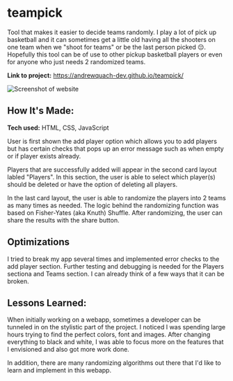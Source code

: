 # teampick
Tool that makes it easier to decide teams randomly. I play a lot of pick up basketball and it can sometimes get a little old having all the shooters on one team when we "shoot for teams" or be the last person picked 😔. Hopefully this tool can be of use to other pickup basketball players or even for anyone who just needs 2 randomized teams.

**Link to project:** https://andrewquach-dev.github.io/teampick/

![Screenshot of website](https://i.imgur.com/nImbmLz.png)

## How It's Made:

**Tech used:** HTML, CSS, JavaScript

User is first shown the add player option which allows you to add players but has certain checks that pops up an error message such as when empty or if player exists already.

Players that are successfully added will appear in the second card layout labled "Players". In this section, the user is able to select which player(s) should be deleted or have the option of deleting all players.

In the last card layout, the user is able to randomize the players into 2 teams as many times as needed. The logic behind the randomizing function was based on Fisher-Yates (aka Knuth) Shuffle. After randomizing, the user can share the results with the share button.

## Optimizations

I tried to break my app several times and implemented error checks to the add player section. Further testing and debugging is needed for the Players sectiona and Teams section. I can already think of a few ways that it can be broken.

## Lessons Learned:

When initially working on a webapp, sometimes a developer can be tunneled in on the stylistic part of the project. I noticed I was spending large hours trying to find the perfect colors, font and images. After changing everything to black and white, I was able to focus more on the features that I envisioned and also got more work done. 

In addition, there are many randomizing algorithms out there that I'd like to learn and implement in this webapp.
